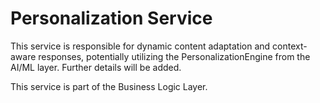 # Personalization Service

This service is responsible for dynamic content adaptation and context-aware responses, potentially utilizing the PersonalizationEngine from the AI/ML layer. Further details will be added.

This service is part of the Business Logic Layer.
